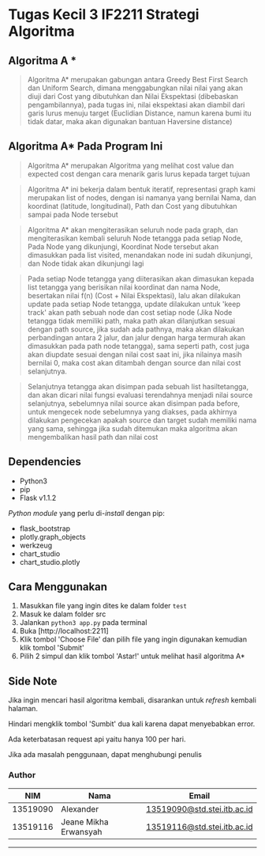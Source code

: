 # Tugas Kecil 3 IF2211 Strategi Algoritma


## Algoritma A *
> Algoritma A* merupakan gabungan antara Greedy Best First Search dan Uniform Search, dimana menggabungkan nilai nilai yang akan diuji dari Cost yang dibutuhkan dan Nilai Ekspektasi (dibebaskan pengambilannya), pada tugas ini, nilai ekspektasi akan diambil dari garis lurus menuju target (Euclidian Distance, namun karena bumi itu tidak datar, maka akan digunakan bantuan Haversine distance) 
## Algoritma A* Pada Program Ini
> Algoritma A* merupakan Algoritma yang melihat cost value dan expected cost dengan cara menarik garis lurus kepada target tujuan

> Algoritma A* ini bekerja dalam bentuk iteratif, representasi graph kami merupakan list of nodes, dengan isi namanya yang bernilai Nama, dan koordinat (latitude, longitudinal), Path dan Cost yang dibutuhkan sampai pada Node tersebut

> Algoritma A* akan mengiterasikan seluruh node pada graph, dan mengiterasikan kembali seluruh Node tetangga pada setiap Node, Pada Node yang dikunjungi, Koordinat Node tersebut akan dimasukkan pada list visited, menandakan node ini sudah dikunjungi, dan Node tidak akan dikunjungi lagi

> Pada setiap Node tetangga yang diiterasikan akan dimasukan kepada list tetangga yang berisikan nilai koordinat dan nama Node, besertakan nilai f(n) (Cost + Nilai Ekspektasi), lalu akan dilakukan update pada setiap Node tetangga, update dilakukan untuk 'keep track' akan path sebuah node dan cost setiap node (Jika Node tetangga tidak memiliki path, maka path akan dilanjutkan sesuai dengan path source, jika sudah ada pathnya, maka akan dilakukan perbandingan antara 2 jalur, dan jalur dengan harga termurah akan dimasukkan pada path node tetangga), sama seperti path, cost juga akan diupdate sesuai dengan nilai cost saat ini, jika nilainya masih bernilai 0, maka cost akan ditambah dengan source dan nilai cost selanjutnya.

> Selanjutnya tetangga akan disimpan pada sebuah list hasiltetangga, dan akan dicari nilai fungsi evaluasi terendahnya menjadi nilai source selanjutnya, sebelumnya nilai source akan disimpan pada before, untuk mengecek node sebelumnya yang diakses, pada akhirnya dilakukan pengecekan apakah source dan target sudah memiliki nama yang sama, sehingga jika sudah ditemukan maka algoritma akan mengembalikan hasil path dan nilai cost

## Dependencies
- Python3
- pip
- Flask v1.1.2

_Python module_ yang perlu di-_install_ dengan pip:
- flask_bootstrap
- plotly.graph_objects
- werkzeug
- chart_studio
- chart_studio.plotly

## Cara Menggunakan
1. Masukkan file yang ingin dites ke dalam folder `test`
2. Masuk ke dalam folder src
3. Jalankan `python3 app.py` pada terminal
4. Buka [http://localhost:2211]
5. Klik tombol 'Choose File' dan pilih file yang ingin digunakan kemudian klik tombol 'Submit'
6. Pilih 2 simpul dan klik tombol 'Astar!' untuk melihat hasil algoritma A*

## Side Note
Jika ingin mencari hasil algoritma kembali, disarankan untuk _refresh_ kembali halaman.

Hindari mengklik tombol 'Sumbit' dua kali karena dapat menyebabkan error.

Ada keterbatasan request api yaitu hanya 100 per hari.

Jika ada masalah penggunaan, dapat menghubungi penulis 

### Author
NIM | Nama | Email
--|--|--|
13519090|Alexander| 13519090@std.stei.itb.ac.id
13519116|Jeane Mikha Erwansyah|13519116@std.stei.itb.ac.id
---
